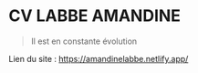 # CV LABBE AMANDINE 

> Il est en constante évolution

Lien du site : https://amandinelabbe.netlify.app/ 
